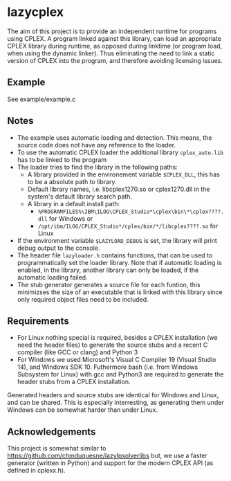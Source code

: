 # lazycplex

The aim of this project is to provide an independent runtime for programs
using CPLEX. A program linked against this library, can load an appropriate
CPLEX library during runtime, as opposed during linktime (or program load,
when using the dynamic linker). Thus eliminating the need to link a static
version of CPLEX into the program, and therefore avoiding licensing issues.

## Example
See example/example.c

## Notes
* The example uses automatic loading and detection.
  This means, the source code does not have any reference
  to the loader.
* To use the automatic CPLEX loader the additional library
  `cplex_auto.lib` has to be linked to the program
* The loader tries to find the library in the following paths:
  * A library provided in the environement variable `$CPLEX_DLL`,
    this has to be a absolute path to library.
  * Default library names, i.e. libcplex1270.so or cplex1270.dll
    in the system's default library search path.
  * A library in a default install path:
    - `%PROGRAMFILES%\IBM\ILOG\CPLEX_Studio*\cplex\bin\*\cplex????.dll` for Windows or
    - `/opt/ibm/ILOG/CPLEX_Studio*/cplex/bin/*/libcplex????.so` for Linux
* If the environment variable `$LAZYLOAD_DEBUG` is set, the library will print debug
  output to the console.
* The header file `lazyloader.h` contains functions, that can be used to programmatically
  set the loader library. Note that if automatic loading is enabled, in the library,
  another library can only be loaded, if the automatic loading failed.
* The stub generator generates a source file for each funtion, this minimizses the size
  of an executable that is linked with this library since only required object files need to
  be included.

## Requirements
* For Linux nothing special is required, besides a CPLEX installation (we need the header files)
  to generate the source stubs and a recent C compiler (like GCC or clang) and Python 3
* For Windows we used Microsoft's Visual C Compiler 19 (Visual Studio 14),
  and Windows SDK 10.
  Futhermore bash (i.e. from Windows Subsystem for Linux) with gcc and Python3 are required
  to generate the header stubs from a CPLEX installation.

Generated headers and source stubs are identical for Windows and Linux, and can be shared.
This is especially interresting, as generating them under Windows can be somewhat harder than
under Linux.

## Acknowledgements
This project is somewhat similar to
https://github.com/chmduquesne/lazylpsolverlibs
but, we use a faster generator (written in Python) and support for the
modern CPLEX API (as defined in cplexx.h).

